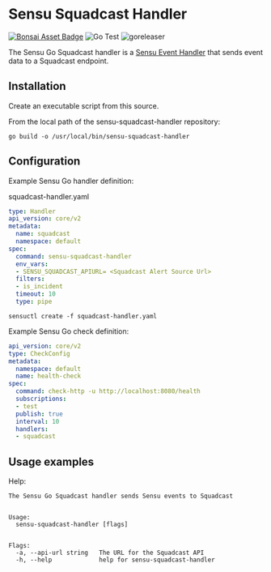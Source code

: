 # Sensu Squadcast Handler

[![Bonsai Asset Badge](https://img.shields.io/badge/Sensu%20Squadcast%20Handler-Download%20Me-brightgreen.svg?colorB=89C967&logo=sensu)](https://bonsai.sensu.io/assets/SquadcastHub/sensu-squadcast-handler)
![Go Test](https://github.com/SquadcastHub/sensu-squadcast-handler/workflows/Go%20Test/badge.svg)
![goreleaser](https://github.com/SquadcastHub/sensu-squadcast-handler/workflows/goreleaser/badge.svg)

The Sensu Go Squadcast handler is a [Sensu Event Handler][1] that sends event data to
a Squadcast  endpoint.

## Installation

Create an executable script from this source.

From the local path of the sensu-squadcast-handler repository:
```
go build -o /usr/local/bin/sensu-squadcast-handler
```

## Configuration

Example Sensu Go handler definition:


squadcast-handler.yaml

```yaml
type: Handler
api_version: core/v2
metadata:
  name: squadcast
  namespace: default
spec:
  command: sensu-squadcast-handler
  env_vars:
  - SENSU_SQUADCAST_APIURL= <Squadcast Alert Source Url>
  filters:
  - is_incident
  timeout: 10
  type: pipe
```

`sensuctl create -f squadcast-handler.yaml`

Example Sensu Go check definition:

```yaml
api_version: core/v2
type: CheckConfig
metadata:
  namespace: default
  name: health-check
spec:
  command: check-http -u http://localhost:8080/health
  subscriptions:
  - test
  publish: true
  interval: 10
  handlers:
  - squadcast

```

## Usage examples

Help:

```
The Sensu Go Squadcast handler sends Sensu events to Squadcast


Usage:
  sensu-squadcast-handler [flags]


Flags:
  -a, --api-url string   The URL for the Squadcast API
  -h, --help             help for sensu-squadcast-handler
```

[1]: https://docs.sensu.io/sensu-go/5.0/reference/handlers/#how-do-sensu-handlers-work